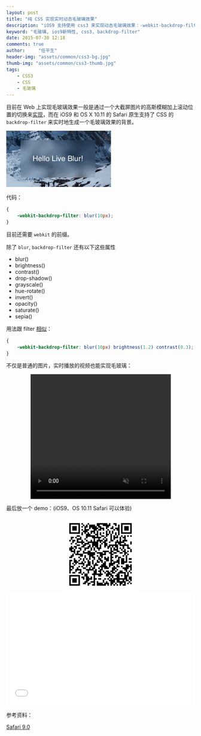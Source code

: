 ```yaml
---
layout: post
title: "纯 CSS 实现实时动态毛玻璃效果"
description: "iOS9 支持使用 css3 来实现动态毛玻璃效果：-webkit-backdrop-filter"
keyword: "毛玻璃, ios9新特性, css3, backdrop-filter"
date: 2015-07-30 12:18
comments: true
author:     "任平生"
header-img: "assets/common/css3-bg.jpg"
thumb-img: "assets/common/css3-thumb.jpg"
tags:
    - CSS3
    - CSS
    - 毛玻璃
---
```

目前在 Web 上实现毛玻璃效果一般是通过一个大截屏图片的高斯模糊加上滚动位置的切换来[实现](http://www.zhihu.com/question/30502281)，而在 iOS9 和 OS X 10.11 的 Safari 原生支持了 CSS 的 `backdrop-filter` 来实时地生成一个毛玻璃效果的背景。

<img src="/assets/2015/07/live-blur.gif" alt="live-blur.gif" />



代码：

```css
{
	-webkit-backdrop-filter: blur(10px);
}
```
目前还需要 `webkit` 的前缀。

除了 `blur`, `backdrop-filter` 还有以下这些属性
- blur()
- brightness()
- contrast()
- drop-shadow()
- grayscale()
- hue-rotate()
- invert()
- opacity()
- saturate()
- sepia()

用法跟 filter [相似](https://drafts.fxtf.org/filters/#typedef-filter-function-list)：

```css
{
	-webkit-backdrop-filter: blur(10px) brightness(1.2) contrast(0.3);
}
```
不仅是普通的图片，实时播放的视频也能实现毛玻璃：

<video muted style="margin:auto;display:block;" width="375" height="333" autoplay src="http://itltcdn.b0.upaiyun.com/demo/ios9-blur.mp4" loop ></video>

最后放一个 demo：(iOS9、OS 10.11 Safari 可以体验)

<img style="display:block;margin:auto;" src="/assets/2015/07/live-blur-qr.png" alt="live-blur-qr.png" width="200" height="200" />


<iframe height="301" scrolling="no" src="//codepen.io/rpsh/embed/OVaYQV/?height=301&amp;theme-id=0&amp;default-tab=result" frameborder="no" allowtransparency="true" allowfullscreen="true" style="width: 100%;"></iframe>


参考资料：

[Safari 9.0](https://developer.apple.com/library/mac/releasenotes/General/WhatsNewInSafari/Articles/Safari_9.html)
